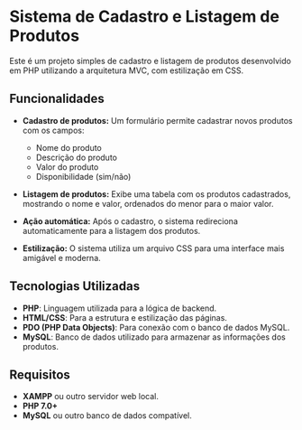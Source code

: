 # Sistema de Cadastro e Listagem de Produtos

Este é um projeto simples de cadastro e listagem de produtos desenvolvido em PHP utilizando a arquitetura MVC, com estilização em CSS.

## Funcionalidades

- **Cadastro de produtos:** Um formulário permite cadastrar novos produtos com os campos:
  - Nome do produto
  - Descrição do produto
  - Valor do produto
  - Disponibilidade (sim/não)
  
- **Listagem de produtos:** Exibe uma tabela com os produtos cadastrados, mostrando o nome e valor, ordenados do menor para o maior valor.

- **Ação automática:** Após o cadastro, o sistema redireciona automaticamente para a listagem dos produtos.

- **Estilização:** O sistema utiliza um arquivo CSS para uma interface mais amigável e moderna.

## Tecnologias Utilizadas

- **PHP**: Linguagem utilizada para a lógica de backend.
- **HTML/CSS**: Para a estrutura e estilização das páginas.
- **PDO (PHP Data Objects)**: Para conexão com o banco de dados MySQL.
- **MySQL**: Banco de dados utilizado para armazenar as informações dos produtos.

## Requisitos

- **XAMPP** ou outro servidor web local.
- **PHP 7.0+**
- **MySQL** ou outro banco de dados compatível.